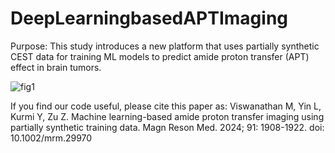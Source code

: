 # DeepLearningbasedAPTImaging

Purpose: This study introduces a new platform that uses partially synthetic CEST data for training ML models to predict amide proton transfer (APT) effect in brain tumors.

![fig1](https://github.com/user-attachments/assets/4000c926-be35-42d1-8e4d-00533fd9159e)

If you find our code useful, please cite this paper as:
Viswanathan M, Yin L, Kurmi Y, Zu Z. Machine learning-based amide proton transfer imaging using partially synthetic training data. Magn Reson Med. 2024; 91: 1908-1922. doi: 10.1002/mrm.29970
